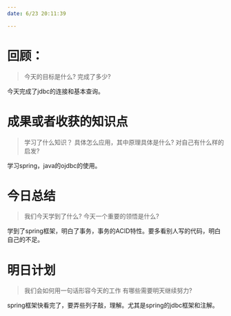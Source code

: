 ```yaml
---
date: 6/23 20:11:39

---
```


# 回顾：
> 今天的目标是什么?
> 完成了多少?

今天完成了jdbc的连接和基本查询。


# 成果或者收获的知识点
> 学习了什么知识？
> 具体怎么应用，其中原理具体是什么?
> 对自己有什么样的启发?

学习spring，java的ojdbc的使用。

# 今日总结
> 我们今天学到了什么?
> 今天一个重要的领悟是什么?

学到了spring框架，明白了事务，事务的ACID特性。要多看别人写的代码，明白自己的不足。


# 明日计划
> 我们会如何用一句话形容今天的工作
> 有哪些需要明天继续努力?

spring框架快看完了，要弄些列子敲，理解。尤其是spring的jdbc框架和注解。
